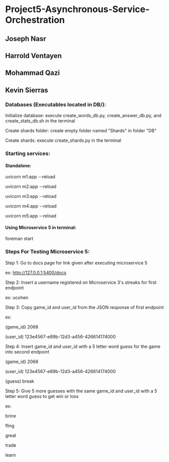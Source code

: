 # Project5-Asynchronous-Service-Orchestration
## Joseph Nasr
## Harrold Ventayen
## Mohammad Qazi
## Kevin Sierras
### Databases (Executables located in DB/):
Initialize database: execute create_words_db.py, create_answer_db.py, and create_stats_db.sh in the terminal

Create shards folder: create empty folder named "Shards" in folder "DB"

Create shards: execute create_shards.py in the terminal

### Starting services:
#### Standalone:
uvicorn m1:app --reload

uvicorn m2:app --reload

uvicorn m3:app --reload

uvicorn m4:app --reload

uvicorn m5:app --reload

#### Using Microservice 5 in terminal:
foreman start

### Steps For Testing Microservice 5:
Step 1: Go to docs page for link given after executing microservice 5

ex: http://127.0.0.1:5400/docs

Step 2: Insert a username registered on Microservice 3's streaks for first endpoint

ex: ucohen

Step 3: Copy game_id and user_id from the JSON response of first endpoint

ex: 

(game_id) 2068

(user_id) 123e4567-e89b-12d3-a456-426614174000

Step 4: Insert game_id and user_id with a 5 letter word guess for the game into second endpoint

(game_id) 2068

(user_id) 123e4567-e89b-12d3-a456-426614174000

(guess) break

Step 5: Give 5 more guesses with the same game_id and user_id with a 5 letter word guess to get win or loss

ex:

brine

fling

great

trade

learn
